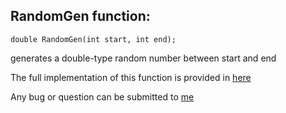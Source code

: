 
## RandomGen function:

    double RandomGen(int start, int end);
  generates a double-type random number between start and end
  
  The full implementation of this function is provided in [here](src/RandomGenerator.cpp)
  
  Any bug or question can be submitted to [me](iman_ab2013@yahoo.com)
